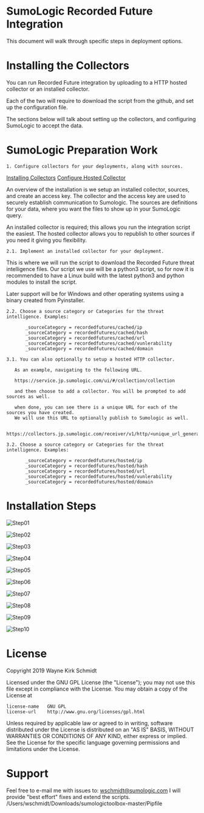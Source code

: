 SumoLogic Recorded Future Integration
=====================================

This document will walk through specific steps in deployment options.


Installing the Collectors
=========================

You can run Recorded Future integration by uploading 
to a HTTP hosted collector or an installed collector.

Each of the two will require to download the script 
from the github, and set up the configuration file.

The sections below will talk about setting up the 
collectors, and configuring SumoLogic to accept the data.

SumoLogic Preparation Work
==========================

    1. Configure collectors for your deployments, along with sources.

[Installing Collectors](https://help.sumologic.com/01Start-Here/Quick-Start-Tutorials/Set-Up-Sumo-Logic-Tutorial/Part-1%3A-Install-a-Collector)
[Configure Hosted Collector](https://help.sumologic.com/03Send-Data/Hosted-Collectors/Configure-a-Hosted-Collector)

An overview of the installation is we setup an installed collector, sources, and create an access key.
The collector and the access key are used to securely establish communication to Sumologic.
The sources are definitions for your data, where you want the files to show up in your SumoLogic query.

An installed collector is required; this allows you run the integration script the easiest.
The hosted collector allows you to republish to other sources if you need it giving you flexibility.

    2.1. Implement an installed collector for your deployment.

This is where we will run the script to download the Recorded Future threat intelligence files.
Our script we use will be a python3 script, so for now it is recommended to have a Linux build
with the latest python3 and python modules to install the script.

Later support will be for Windows and other operating systems using a binary created from Pyinstaller.

    2.2. Choose a source category or Categories for the threat intelligence. Examples:

           _sourceCategory = recordedfutures/cached/ip
           _sourceCategory = recordedfutures/cached/hash
           _sourceCategory = recordedfutures/cached/url
           _sourceCategory = recordedfutures/cached/vunlerability
           _sourceCategory = recordedfutures/cached/domain

    3.1. You can also optionally to setup a hosted HTTP collector. 

       As an example, navigating to the following URL.

       https://service.jp.sumologic.com/ui/#/collection/collection

       and then choose to add a collector. You will be prompted to add sources as well.

       when done, you can see there is a unique URL for each of the sources you have created.
       We will use this URL to optionally publish to Sumologic as well.

       https://collectors.jp.sumologic.com/receiver/v1/http/<unique_url_generated_by_sumologic>

    3.2. Choose a source category or Categories for the threat intelligence. Examples:

           _sourceCategory = recordedfutures/hosted/ip
           _sourceCategory = recordedfutures/hosted/hash
           _sourceCategory = recordedfutures/hosted/url
           _sourceCategory = recordedfutures/hosted/vunlerability
           _sourceCategory = recordedfutures/hosted/domain


Installation Steps
==================

![Step01](https://github.com/wks-sumo-logic/sumologic-rfsync/blob/master/doc/01_sumologic/steps/sl.step1.png "Collection Management")

![Step02](https://github.com/wks-sumo-logic/sumologic-rfsync/blob/master/doc/01_sumologic/steps/sl.step2.png "Collection Management")

![Step03](https://github.com/wks-sumo-logic/sumologic-rfsync/blob/master/doc/01_sumologic/steps/sl.step3.png "Collection Management")

![Step04](https://github.com/wks-sumo-logic/sumologic-rfsync/blob/master/doc/01_sumologic/steps/sl.step4.png "Collection Management")

![Step05](https://github.com/wks-sumo-logic/sumologic-rfsync/blob/master/doc/01_sumologic/steps/sl.step5.png "Collection Management")

![Step06](https://github.com/wks-sumo-logic/sumologic-rfsync/blob/master/doc/01_sumologic/steps/sl.step6.png "Collection Management")

![Step07](https://github.com/wks-sumo-logic/sumologic-rfsync/blob/master/doc/01_sumologic/steps/sl.step7.png "Collection Management")

![Step08](https://github.com/wks-sumo-logic/sumologic-rfsync/blob/master/doc/01_sumologic/steps/sl.step8.png "Collection Management")

![Step09](https://github.com/wks-sumo-logic/sumologic-rfsync/blob/master/doc/01_sumologic/steps/sl.step9.png "Collection Management")

![Step10](https://github.com/wks-sumo-logic/sumologic-rfsync/blob/master/doc/01_sumologic/steps/sl.step10.png "Collection Management")


License
=======

Copyright 2019 Wayne Kirk Schmidt

Licensed under the GNU GPL License (the "License");
you may not use this file except in compliance with the License.
You may obtain a copy of the License at

    license-name   GNU GPL
    license-url    http://www.gnu.org/licenses/gpl.html

Unless required by applicable law or agreed to in writing, software
distributed under the License is distributed on an "AS IS" BASIS,
WITHOUT WARRANTIES OR CONDITIONS OF ANY KIND, either express or implied.
See the License for the specific language governing permissions and
limitations under the License.

Support
=======

Feel free to e-mail me with issues to: wschmidt@sumologic.com
I will provide "best effort" fixes and extend the scripts.
/Users/wschmidt/Downloads/sumologictoolbox-master/Pipfile
